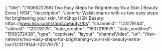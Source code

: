 {
    "title": "[1508522766] Two Easy Steps for Brightening Your Skin | Beauty Extra | HSN",
    "description": "Jennifer Walsh shares with us two easy steps for brightening your skin. \n\nShop HSN Beauty: https:\/\/www.hsn.com\/shop\/beauty\/bs",
    "channelid": "123179144",
    "videoid": "123178175",
    "date_created": "1507219875",
    "date_modified": "1508372438",
    "type": "captivate",
    "layout": "channelVideo",
    "url": "\/hsn-network\/two-easy-steps-for-brightening-your-skin-beauty-extra-hsn\/123179144-123178175"
}